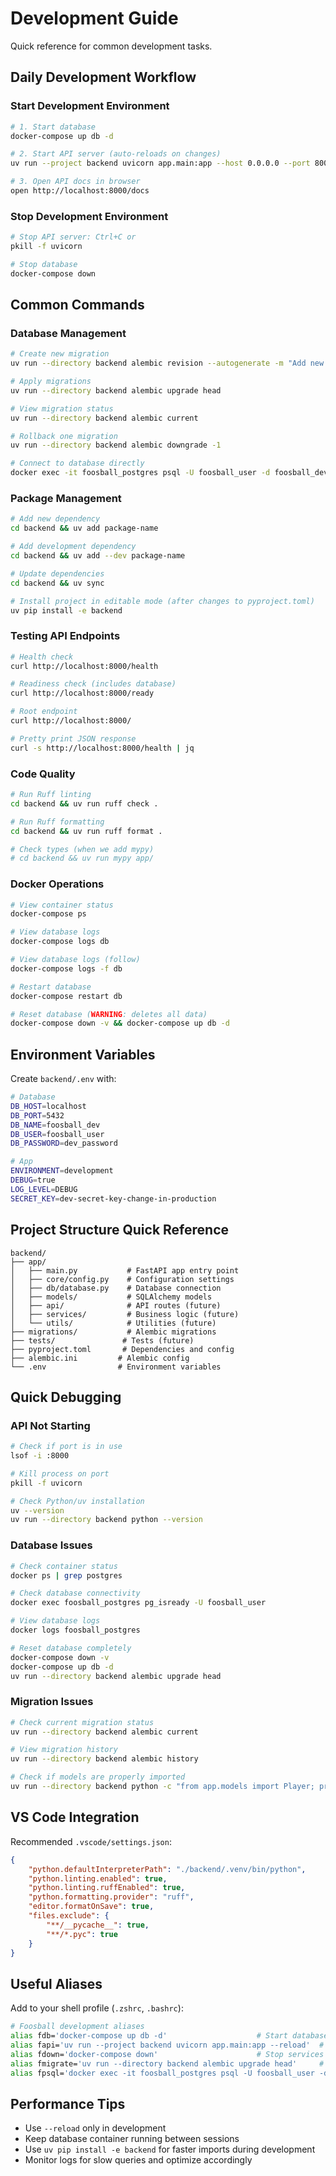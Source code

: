# Development Guide

Quick reference for common development tasks.

## Daily Development Workflow

### Start Development Environment

```bash
# 1. Start database
docker-compose up db -d

# 2. Start API server (auto-reloads on changes)
uv run --project backend uvicorn app.main:app --host 0.0.0.0 --port 8000 --reload

# 3. Open API docs in browser
open http://localhost:8000/docs
```

### Stop Development Environment

```bash
# Stop API server: Ctrl+C or
pkill -f uvicorn

# Stop database
docker-compose down
```

## Common Commands

### Database Management

```bash
# Create new migration
uv run --directory backend alembic revision --autogenerate -m "Add new feature"

# Apply migrations
uv run --directory backend alembic upgrade head

# View migration status
uv run --directory backend alembic current

# Rollback one migration
uv run --directory backend alembic downgrade -1

# Connect to database directly
docker exec -it foosball_postgres psql -U foosball_user -d foosball_dev
```

### Package Management

```bash
# Add new dependency
cd backend && uv add package-name

# Add development dependency
cd backend && uv add --dev package-name

# Update dependencies
cd backend && uv sync

# Install project in editable mode (after changes to pyproject.toml)
uv pip install -e backend
```

### Testing API Endpoints

```bash
# Health check
curl http://localhost:8000/health

# Readiness check (includes database)
curl http://localhost:8000/ready

# Root endpoint
curl http://localhost:8000/

# Pretty print JSON response
curl -s http://localhost:8000/health | jq
```

### Code Quality

```bash
# Run Ruff linting
cd backend && uv run ruff check .

# Run Ruff formatting
cd backend && uv run ruff format .

# Check types (when we add mypy)
# cd backend && uv run mypy app/
```

### Docker Operations

```bash
# View container status
docker-compose ps

# View database logs
docker-compose logs db

# View database logs (follow)
docker-compose logs -f db

# Restart database
docker-compose restart db

# Reset database (WARNING: deletes all data)
docker-compose down -v && docker-compose up db -d
```

## Environment Variables

Create `backend/.env` with:

```bash
# Database
DB_HOST=localhost
DB_PORT=5432
DB_NAME=foosball_dev
DB_USER=foosball_user
DB_PASSWORD=dev_password

# App
ENVIRONMENT=development
DEBUG=true
LOG_LEVEL=DEBUG
SECRET_KEY=dev-secret-key-change-in-production
```

## Project Structure Quick Reference

```
backend/
├── app/
│   ├── main.py           # FastAPI app entry point
│   ├── core/config.py    # Configuration settings
│   ├── db/database.py    # Database connection
│   ├── models/           # SQLAlchemy models
│   ├── api/              # API routes (future)
│   ├── services/         # Business logic (future)
│   └── utils/            # Utilities (future)
├── migrations/           # Alembic migrations
├── tests/               # Tests (future)
├── pyproject.toml       # Dependencies and config
├── alembic.ini         # Alembic config
└── .env                # Environment variables
```

## Quick Debugging

### API Not Starting
```bash
# Check if port is in use
lsof -i :8000

# Kill process on port
pkill -f uvicorn

# Check Python/uv installation
uv --version
uv run --directory backend python --version
```

### Database Issues
```bash
# Check container status
docker ps | grep postgres

# Check database connectivity
docker exec foosball_postgres pg_isready -U foosball_user

# View database logs
docker logs foosball_postgres

# Reset database completely
docker-compose down -v
docker-compose up db -d
uv run --directory backend alembic upgrade head
```

### Migration Issues
```bash
# Check current migration status
uv run --directory backend alembic current

# View migration history
uv run --directory backend alembic history

# Check if models are properly imported
uv run --directory backend python -c "from app.models import Player; print('Models imported successfully')"
```

## VS Code Integration

Recommended `.vscode/settings.json`:

```json
{
    "python.defaultInterpreterPath": "./backend/.venv/bin/python",
    "python.linting.enabled": true,
    "python.linting.ruffEnabled": true,
    "python.formatting.provider": "ruff",
    "editor.formatOnSave": true,
    "files.exclude": {
        "**/__pycache__": true,
        "**/*.pyc": true
    }
}
```

## Useful Aliases

Add to your shell profile (`.zshrc`, `.bashrc`):

```bash
# Foosball development aliases
alias fdb='docker-compose up db -d'                    # Start database
alias fapi='uv run --project backend uvicorn app.main:app --reload'  # Start API
alias fdown='docker-compose down'                      # Stop services
alias fmigrate='uv run --directory backend alembic upgrade head'     # Run migrations
alias fpsql='docker exec -it foosball_postgres psql -U foosball_user -d foosball_dev'  # Connect to DB
```

## Performance Tips

- Use `--reload` only in development
- Keep database container running between sessions
- Use `uv pip install -e backend` for faster imports during development
- Monitor logs for slow queries and optimize accordingly
